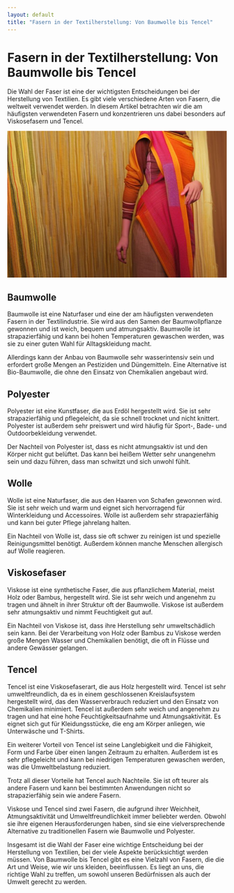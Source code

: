 ```yaml
---
layout: default
title: "Fasern in der Textilherstellung: Von Baumwolle bis Tencel"
---
```


# Fasern in der Textilherstellung: Von Baumwolle bis Tencel

Die Wahl der Faser ist eine der wichtigsten Entscheidungen bei der Herstellung von Textilien. Es gibt viele verschiedene Arten von Fasern, die weltweit verwendet werden. In diesem Artikel betrachten wir die am häufigsten verwendeten Fasern und konzentrieren uns dabei besonders auf Viskosefasern und Tencel.

![Fasern in der Textilherstellung: Von Baumwolle bis Tencel](/assets/images/cotton_polyester_viscose_wool_tencel.jpg "Fasern in der Textilherstellung: Von Baumwolle bis Tencel")

## Baumwolle

Baumwolle ist eine Naturfaser und eine der am häufigsten verwendeten Fasern in der Textilindustrie. Sie wird aus den Samen der Baumwollpflanze gewonnen und ist weich, bequem und atmungsaktiv. Baumwolle ist strapazierfähig und kann bei hohen Temperaturen gewaschen werden, was sie zu einer guten Wahl für Alltagskleidung macht.

Allerdings kann der Anbau von Baumwolle sehr wasserintensiv sein und erfordert große Mengen an Pestiziden und Düngemitteln. Eine Alternative ist Bio-Baumwolle, die ohne den Einsatz von Chemikalien angebaut wird.

## Polyester

Polyester ist eine Kunstfaser, die aus Erdöl hergestellt wird. Sie ist sehr strapazierfähig und pflegeleicht, da sie schnell trocknet und nicht knittert. Polyester ist außerdem sehr preiswert und wird häufig für Sport-, Bade- und Outdoorbekleidung verwendet.

Der Nachteil von Polyester ist, dass es nicht atmungsaktiv ist und den Körper nicht gut belüftet. Das kann bei heißem Wetter sehr unangenehm sein und dazu führen, dass man schwitzt und sich unwohl fühlt.

## Wolle

Wolle ist eine Naturfaser, die aus den Haaren von Schafen gewonnen wird. Sie ist sehr weich und warm und eignet sich hervorragend für Winterkleidung und Accessoires. Wolle ist außerdem sehr strapazierfähig und kann bei guter Pflege jahrelang halten.

Ein Nachteil von Wolle ist, dass sie oft schwer zu reinigen ist und spezielle Reinigungsmittel benötigt. Außerdem können manche Menschen allergisch auf Wolle reagieren.

## Viskosefaser

Viskose ist eine synthetische Faser, die aus pflanzlichem Material, meist Holz oder Bambus, hergestellt wird. Sie ist sehr weich und angenehm zu tragen und ähnelt in ihrer Struktur oft der Baumwolle. Viskose ist außerdem sehr atmungsaktiv und nimmt Feuchtigkeit gut auf.

Ein Nachteil von Viskose ist, dass ihre Herstellung sehr umweltschädlich sein kann. Bei der Verarbeitung von Holz oder Bambus zu Viskose werden große Mengen Wasser und Chemikalien benötigt, die oft in Flüsse und andere Gewässer gelangen.

## Tencel

Tencel ist eine Viskosefaserart, die aus Holz hergestellt wird. Tencel ist sehr umweltfreundlich, da es in einem geschlossenen Kreislaufsystem hergestellt wird, das den Wasserverbrauch reduziert und den Einsatz von Chemikalien minimiert. Tencel ist außerdem sehr weich und angenehm zu tragen und hat eine hohe Feuchtigkeitsaufnahme und Atmungsaktivität. Es eignet sich gut für Kleidungsstücke, die eng am Körper anliegen, wie Unterwäsche und T-Shirts.

Ein weiterer Vorteil von Tencel ist seine Langlebigkeit und die Fähigkeit, Form und Farbe über einen langen Zeitraum zu erhalten. Außerdem ist es sehr pflegeleicht und kann bei niedrigen Temperaturen gewaschen werden, was die Umweltbelastung reduziert.

Trotz all dieser Vorteile hat Tencel auch Nachteile. Sie ist oft teurer als andere Fasern und kann bei bestimmten Anwendungen nicht so strapazierfähig sein wie andere Fasern.

Viskose und Tencel sind zwei Fasern, die aufgrund ihrer Weichheit, Atmungsaktivität und Umweltfreundlichkeit immer beliebter werden. Obwohl sie ihre eigenen Herausforderungen haben, sind sie eine vielversprechende Alternative zu traditionellen Fasern wie Baumwolle und Polyester.

Insgesamt ist die Wahl der Faser eine wichtige Entscheidung bei der Herstellung von Textilien, bei der viele Aspekte berücksichtigt werden müssen. Von Baumwolle bis Tencel gibt es eine Vielzahl von Fasern, die die Art und Weise, wie wir uns kleiden, beeinflussen. Es liegt an uns, die richtige Wahl zu treffen, um sowohl unseren Bedürfnissen als auch der Umwelt gerecht zu werden.
